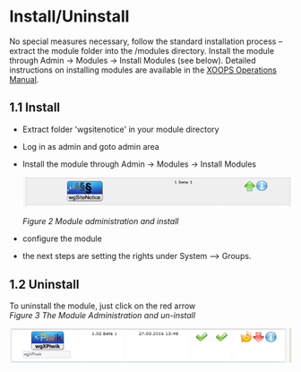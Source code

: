 # Install/Uninstall

No special measures necessary, follow the standard installation process – extract the module folder into the /modules directory. Install the module through Admin -&gt; Modules -&gt; Install Modules \(see below\). Detailed instructions on installing modules are available in the [XOOPS Operations Manual](http://goo.gl/adT2i).

## 1.1 Install

* Extract folder 'wgsitenotice' in your module directory
* Log in as admin and goto admin area
* Install the module through Admin -&gt; Modules -&gt; Install Modules

  ![](../.gitbook/assets/1install%20%281%29.png)

  _Figure 2 Module administration and install_

* configure the module
* the next steps are setting the rights under System --&gt; Groups.

## 1.2 Uninstall

To uninstall the module, just click on the red arrow  
_Figure 3 The Module Administration and un-install_

![](../.gitbook/assets/1uninstall%20%282%29.png)

